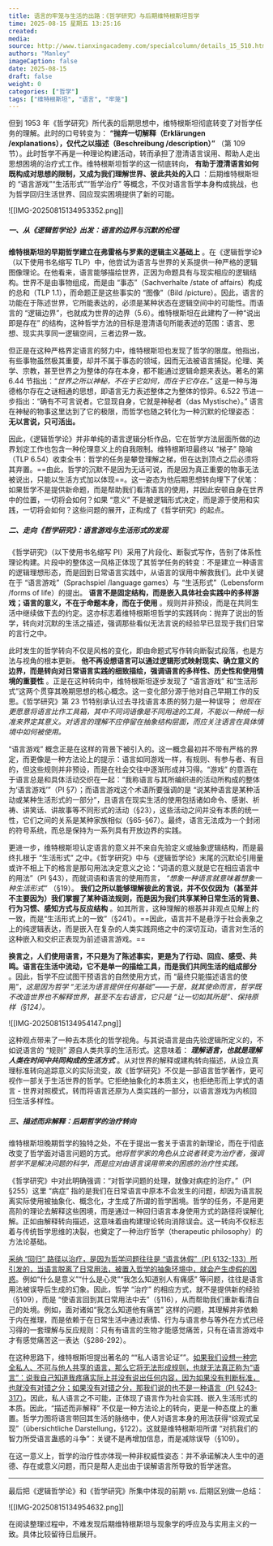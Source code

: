 ```yaml
---
title: 语言的牢笼与生活的出路：《哲学研究》与后期维特根斯坦哲学
time: 2025-08-15 星期五 13:25:16
created:  
media: 
source: http://www.tianxingacademy.com/specialcolumn/details_15_510.html
authors: "Manley"
imageCaption: false
date: 2025-08-15
draft: false 
weight: 0
categories: ["哲学"]
tags: ["维特根斯坦", "语言", "牢笼"]
---
```


但到 1953 年《哲学研究》所代表的后期思想中，维特根斯坦彻底转变了对哲学任务的理解。此时的口号转变为： **“抛弃一切解释（Erklärungen /explanations），仅代之以描述（Beschreibung /description）”** （第 109 节）。此时哲学不再是一种理论构建活动，转而承担了澄清语言误用、帮助人走出思想困境的治疗式工作。维特根斯坦哲学的这一彻底转向， **有助于澄清语言如何既构成对思想的限制，又成为我们理解世界、彼此共处的入口** ：后期维特根斯坦的 “语言游戏”“生活形式”“哲学治疗” 等概念，不仅对语言哲学本身构成挑战，也为哲学回归生活世界、回应现实困境提供了新的可能。

![[IMG-20250815134953352.png]]


##### 一、从《逻辑哲学论》出发：语言的边界与沉默的伦理


 **维特根斯坦的早期哲学建立在弗雷格与罗素的逻辑主义基础上** 。在《逻辑哲学论》（以下使用书名缩写 TLP）中，他尝试为语言与世界的关系提供一种严格的逻辑图像理论。在他看来，语言能够描绘世界，正因为命题具有与现实相应的逻辑结构。世界不是由事物组成，而是由 “事态”（Sachverhalte /state of affairs）构成的总和（TLP 1.1），而命题正是这些事实的 “图像”（Bild /picture）。因此，语言的功能在于陈述世界，它所能表达的，必须是某种状态在逻辑空间中的可能性。而语言的 “逻辑边界”，也就成为世界的边界（5.6）。维特根斯坦在此建构了一种“说出即是存在” 的结构，这种哲学方法的目标是澄清语句所能表述的范围：语言、思想、现实共享同一逻辑空间，三者边界一致。

但正是在这种严格界定语言的努力中，维特根斯坦也发现了哲学的限度。他指出，有些事物虽然极其重要，却并不属于事态的领域，因而无法被语言捕捉。伦理、美学、宗教，甚至世界之为整体的存在本身，都不能通过逻辑命题来表达。著名的第 6.44 节指出：“<cite>世界之所以神秘，不在于它如何，而在于它存在。</cite>” 这是一种与海德格尔存在之谜相通的思想，即语言无力表述整体之为整体的惊异。6.522 节进一步指出：“确有不可言说者。它显现自身，它就是神秘者（das Mystische）。” 语言在神秘的物事这里达到了它的极限，而哲学也随之转化为一种沉默的伦理姿态： **无以言说，只可活出。** 

因此，《逻辑哲学论》并非单纯的语言逻辑分析作品，它在哲学方法层面所做的边界划定工作也包含一种伦理意义上的自我限制。维特根斯坦最终以 “梯子” 隐喻（TLP 6.54）收束全书：哲学的任务是攀登理解之梯，但在达到顶点之后必须将其弃置。==由此，哲学的沉默不是因为无话可说，而是因为真正重要的物事无法被说出，只能以生活方式加以体现==。这一姿态为他后期思想转向埋下了伏笔：如果哲学不是提供新命题，而是帮助我们看清语言的使用，并因此安顿自身在世界中的位置，一切将会如何？如果 “意义” 不是被逻辑形式决定，而是源于使用和实践，一切将会如何？这些问题的展开，正构成了《哲学研究》的起点。


##### 二、走向《哲学研究》：语言游戏与生活形式的发现


《哲学研究》（以下使用书名缩写 PI）采用了片段化、断裂式写作，告别了体系性理论构建。片段中的整体这一风格正体现了其哲学任务的转变：不是建立一种语言的逻辑理想形态，而是回到日常语言实践中，从语言的误用中解救我们。此中关键在于 “语言游戏”（Sprachspiel /language games）与 “生活形式”（Lebensform /forms of life）的提出。 **语言不是固定结构，而是嵌入具体社会实践中的多样游戏；语言的意义，不在于命题本身，而在于使用** 。规则并非预设，而是在共同生活中继续做下去的约定。这亦标志着维特根斯坦哲学的实践转向：抛弃了说出的哲学，转向对沉默的生活之描述，强调那些看似无法言说的经验早已显现于我们日常的言行之中。

此时发生的哲学转向不仅是风格的变化，即由命题式写作转向断裂式段落，也是方法与视角的根本更新。 **他不再设想语言可以通过逻辑形式映射现实、确立意义的边界，而是转向对日常语言实践的细致描绘，强调语言的多样性、历史性和使用情境的重要性** 。正是在这种转向中，维特根斯坦逐步发现了 “语言游戏” 和“生活形式”这两个贯穿其晚期思想的核心概念。这一变化部分源于他对自己早期工作的反思。《哲学研究》第 23 节特别承认过去寻找语言本质的努力是一种误导； *他现在更愿意将语言比作工具箱，其中不同词语像是不同用途的工具，不能以一种统一标准来界定其意义。对语言的理解不应停留在抽象结构层面，而应关注语言在具体情境中如何被使用。* 

“语言游戏” 概念正是在这样的背景下被引入的。这一概念最初并不带有严格的界定，而更像是一种方法论上的提示：语言如同游戏一样，有规则、有参与者、有目的，但这些规则并非预设，而是在社会交往中逐渐形成并习得。“游戏” 的意涵在于语言总是和具体活动交织在一起：“我称语言与其所编织进的活动所构成的整体为‘语言游戏’”（PI §7）；而语言游戏这个术语所要强调的是 “说某种语言是某种活动或某种生活形式的一部分”，且语言在现实生活的使用包括诸如命令、感谢、祈祷、讲笑话、讲故事等不同形式的活动（§23），这些活动之间并没有本质的统一性，它们之间的关系是某种家族相似（§65-§67）。最终，语言无法成为一个封闭的符号系统，而总是保持为一系列具有开放边界的实践。

更进一步，维特根斯坦认定语言的意义并不来自先验定义或抽象逻辑结构，而是最终扎根于 “生活形式” 之中。《哲学研究》中与《逻辑哲学论》末尾的沉默论引用量或许不相上下的格言是那句用法决定意义之论：“词语的意义就是它在相应语言中的用法”（PI §43），而就词语和语言的使用而言， *“想象一种语言就意味着想象一种生活形式”* （§19）。 **我们之所以能够理解彼此的言说，并不仅仅因为（甚至并不主要因为）我们掌握了某种语法规则，而是因为我们共享某种日常生活的背景、行为习惯、感知方式与反应结构** 。如其所言，这种理解的根基并非观点见解上的一致，而是“生活形式上的一致”（§241）。==因此，语言并不是悬浮于社会表象之上的纯逻辑表达，而是嵌入在复杂的人类实践网络之中的深切互动，语言对生活的这种嵌入和交织正表现为前述语言游戏。==

 **换言之，人们使用语言，不只是为了陈述事实，更是为了行动、回应、感受、共鸣。语言在生活中流动，它不是单一的描绘工具，而是我们共同生活的组成部分** 。因此，哲学不应试图干预语言的自然使用方式，而 “最终只能描述语言的使用”，<cite>这是因为哲学 “无法为语言提供任何基础”——于是，就其使命而言，哲学既不改造世界也不解释世界，甚至不左右语言，它只是 “让一切如其所是”、保持原样（§124）。</cite>


![[IMG-20250815134954147.png]]

这种观点带来了一种去本质化的哲学视角。与其说语言是由先验逻辑所定义的，不如说语言的 “规则” 源自人类共享的生活形式。这意味着： _**理解语言，也就是理解人类在时间中共同构成的生活方式**_ 。从对世界的解释或建构转向描述，从设立真理标准转向追踪意义的实际流变，故《哲学研究》不仅是一部语言哲学著作，更可视作一部关于生活世界的哲学。它拒绝抽象化的本质主义，也拒绝形而上学式的语言 - 世界对照模式，转而将语言还原为人类实践的一部分，以语言游戏为内核回归生活多样性。


##### 三、描述而非解释：后期哲学的治疗转向


维特根斯坦晚期哲学的独特之处，不在于提出一套关于语言的新理论，而在于彻底改变了哲学面对语言问题的方式。<cite>他将哲学家的角色从立说者转变为治疗者，强调哲学不是解决问题的科学，而是应对由语言误用带来的困惑的治疗性实践。</cite>

《哲学研究》中对此明确强调：“对哲学问题的处理，就像对病症的治疗。”（PI §255）这里 “病症” 指的是我们在日常语言中原本不会发生的问题，却因为语言脱离实际使用被抽象化、概念化，才生成了所谓的哲学困境。哲学的任务，不是用更高阶的理论去解释这些困境，而是通过一种回归语言本身使用方式的路径将误解化解。正如由解释转向描述，这意味着由构建理论转向消除误会。这一转向不仅标志着与传统哲学思维的决裂，也奠定了一种治疗哲学（therapeutic philosophy）的方法论基础。

<u>采纳 “回归” 路径以治疗，是因为哲学问题往往是 “语言休假”（PI §132-133）所引发的，当语言脱离了日常用法，被置入哲学的抽象环境中，就会产生虚假的困惑</u>。例如“什么是意义”“什么是心灵”“我怎么知道别人有痛感” 等问题，往往是语言用法被误导后生成的幻象。因此，哲学 “治疗” 的相应方式，就不是提供新的经验（§109），而是 “使语言回到其日常用法中去”（§116），从而帮助我们重新看清自己的处境。例如，面对诸如“我怎么知道他有痛苦” 这样的问题，其理解并非依赖于内在推理，而是依赖于在日常生活中通过表情、行为与语言参与等外在方式已经习得的一套理解与反应规则：只有有语言的生物才能感觉痛苦，只有在语言游戏中才有感觉痛苦这一表达（§286-292）。

在这种思路下，维特根斯坦提出著名的 “<q>私人语言论证</q>”。<u>如果我们设想一种完全私人、不可与他人共享的语言，那么它将无法形成规则，也就无法真正称为“语言”：说我自己知道我疼痛实际上并没有说出任何内容，因为如果没有判断标准，也就没有对错之分；如果没有对错之分，那我们说的也不是一种语言（PI §243-317）</u>。因此，私人语言之不可能，正体现了语言作为社会实践、嵌入生活形式的本质。因此，“描述而非解释” 不仅是一种方法论上的转向，更是一种态度上的重置。哲学力图将语言带回其生活的脉络中，使人对语言本身的用法获得“综观式呈现”（übersichtliche Darstellung，§122）。这就是维特根斯坦所谓 “对抗我们的智力所受语言蛊惑的斗争”：关键不是再增加信息，而是减除误导（§109）。

在这一意义上，哲学的治疗性亦体现一种非权威性姿态：并不承诺解决人生中的道德、存在或意义问题，而只是帮人走出由于误解语言所导致的哲学迷宫。

---

最后把《逻辑哲学论》和《哲学研究》所集中体现的前期 vs. 后期区别做一总结：

![[IMG-20250815134954632.png]]

在阅读整理过程中，不难发现后期维特根斯坦与现象学的呼应及与实用主义的一致。具体比较留待日后展开。